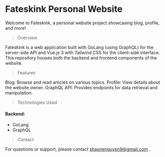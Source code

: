 # Fateskink Personal Website

Welcome to Fateskink, a personal website project showcasing blog, profile, and more!

> Overview

Fateskink is a web application built with GoLang (using GraphQL) for the server-side API and Vue.js 3 with Tailwind CSS for the client-side interface. This repository houses both the backend and frontend components of the website.

> Features

Blog: Browse and read articles on various topics.
Profile: View details about the website owner.
GraphQL API: Provides endpoints for data retrieval and manipulation.

> Technologies Used

#### Backend:

- GoLang
- GraphQL

> Contact

For questions or support, please contact shaynenguyen9@gmail.com .
